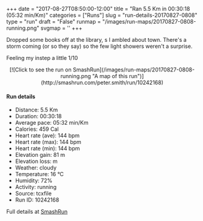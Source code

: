 +++
date = "2017-08-27T08:50:00-12:00"
title = "Ran 5.5 Km in 00:30:18 (05:32 min/Km)"
categories = ["Runs"]
slug = "run-details-20170827-0808"
type = "run"
draft = "False"
runmap = "/images/run-maps/20170827-0808-running.png"
svgmap = '<polyline points="54 92, 59 84, 69 87, 81 69, 95 55, 95 54, 95 53, 92 48, 93 46, 89 38, 93 35, 87 29, 89 27, 92 22, 97 20, 95 15, 100 14, 94 12, 91 9, 91 11, 89 10, 70 3, 67 3, 66 4, 65 4, 59 11, 63 14, 62 17, 54 24, 57 25, 54 30, 48 33, 50 36, 46 40, 46 46, 49 49, 35 60, 13 66, 0 72, 6 76, 12 76, 11 79, 13 83, 25 97, 30 98, 32 93, 41 88">'
+++

Dropped some books off at the library, s I ambled about town. There's a storm coming (or so they say) so the few light showers weren't a surprise. 

Feeling my instep a little 1/10

<!--more-->

<center>
[![Click to see the run on SmashRun](/images/run-maps/20170827-0808-running.png "A map of this run")](http://smashrun.com/peter.smith/run/10242168)
</center>

#### Run details

* Distance: 5.5 Km
* Duration: 00:30:18
* Average pace: 05:32 min/Km
* Calories: 459 Cal
* Heart rate (ave): 144 bpm
* Heart rate (max): 144 bpm
* Heart rate (min): 144 bpm
* Elevation gain: 81 m
* Elevation loss:  m
* Weather: cloudy
* Temperature: 16 &deg;C
* Humidity: 72%
* Activity: running
* Source: tcxfile
* Run ID: 10242168

Full details at [SmashRun](http://smashrun.com/peter.smith/run/10242168)